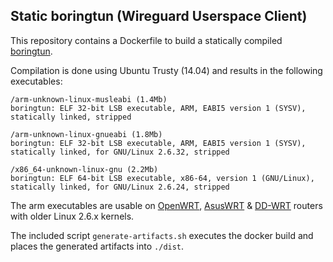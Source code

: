 ## Static boringtun (Wireguard Userspace Client) ##

This repository contains a Dockerfile to build a statically compiled [boringtun](https://github.com/cloudflare/boringtun).

Compilation is done using Ubuntu Trusty (14.04) and results in the following executables:

    /arm-unknown-linux-musleabi (1.4Mb)
    boringtun: ELF 32-bit LSB executable, ARM, EABI5 version 1 (SYSV), statically linked, stripped

    /arm-unknown-linux-gnueabi (1.8Mb)
    boringtun: ELF 32-bit LSB executable, ARM, EABI5 version 1 (SYSV), statically linked, for GNU/Linux 2.6.32, stripped

    /x86_64-unknown-linux-gnu (2.2Mb)
    boringtun: ELF 64-bit LSB executable, x86-64, version 1 (GNU/Linux), statically linked, for GNU/Linux 2.6.24, stripped

The arm executables are usable on [OpenWRT](https://openwrt.org/), [AsusWRT](https://www.asuswrt-merlin.net/) & [DD-WRT](https://dd-wrt.com/) routers with older Linux 2.6.x kernels.

The included script `generate-artifacts.sh` executes the docker build and places the generated artifacts into `./dist`.